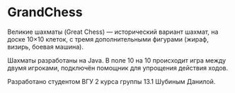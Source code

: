 # GrandChess
Великие шахматы (Great Chess) — исторический вариант шахмат, на доске 10×10 клеток, с тремя дополнительными фигурами (жираф, визирь, боевая машина).

Шахматы разработаны на Java. В поле 10 на 10 происходит игра между двумя игроками, подключён помощник для упрощения действия ходов. 

Разработано студентом ВГУ 2 курса группы 13.1 Шубиным Данилой.

